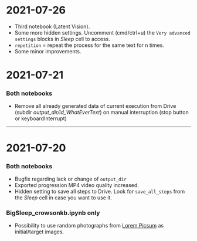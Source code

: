 # 2021-07-26
- Third notebook (Latent Vision).
- Some more hidden settings. Uncomment (cmd/ctrl+u) the `Very advanced settings` blocks in _Sleep_ cell to access.
- `repetition` = repeat the process for the same text for n times.
- Some minor improvements.

# 2021-07-21
### Both notebooks
- Remove all already generated data of current execution from Drive (subdir _output_dir/id_WhatEverText_) on manual interruption (stop button or keyboardInterrupt)
---
# 2021-07-20
### Both notebooks
- Bugfix regarding lack or change of `output_dir`
- Exported progression MP4 video quality increased.
- Hidden setting to save all steps to Drive. Look for `save_all_steps` from the _Sleep_ cell in case you want to use it.
### BigSleep_crowsonkb.ipynb only
- Possibility to use random photographs from [Lorem Picsum](https://picsum.photos/) as initial/target images.
